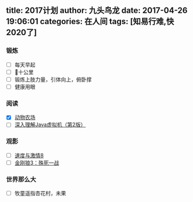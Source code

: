 title: 2017计划
author: 九头鸟龙
date: 2017-04-26 19:06:01
categories: 在人间
tags: [知易行难,快2020了]
---
### 锻炼
- [ ] 每天早起
- [ ] 🏃十公里
- [ ] 锻炼上肢力量，引体向上，俯卧撑
- [ ] 健康用眼

<!-- more -->

### 阅读
- [x] [动物农场](https://book.douban.com/subject/2035179/)
- [ ] [深入理解Java虚拟机（第2版）](https://book.douban.com/subject/24722612/)

### 观影
- [ ] [速度与激情8](https://movie.douban.com/subject/26260853/?from=showing)
- [ ] [金刚狼3：殊死一战](https://movie.douban.com/subject/25765735/)

### 世界那么大
- [ ] 牧童遥指杏花村，未果